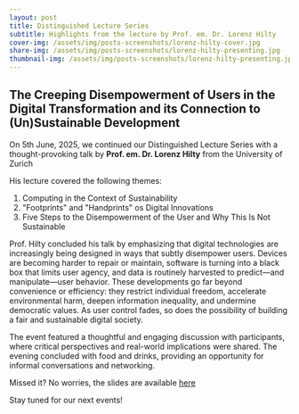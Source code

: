 ```yaml
---
layout: post
title: Distinguished Lecture Series  
subtitle: Highlights from the lecture by Prof. em. Dr. Lorenz Hilty
cover-img: /assets/img/posts-screenshots/lorenz-hilty-cover.jpg
share-img: /assets/img/posts-screenshots/lorenz-hilty-presenting.jpg
thumbnail-img: /assets/img/posts-screenshots/lorenz-hilty-presenting.jpg
---
```

## The Creeping Disempowerment of Users in the Digital Transformation and its Connection to (Un)Sustainable Development

On 5th June, 2025, we continued our Distinguished Lecture Series with a thought-provoking talk by **Prof. em. Dr. Lorenz Hilty** from the University of Zurich 

His lecture covered the following themes: 

1. Computing in the Context of Sustainability
2. "Footprints" and "Handprints" os Digital Innovations
3. Five Steps to the Disempowerment of the User and Why This Is Not Sustainable

Prof. Hilty concluded his talk by emphasizing that digital technologies are increasingly being designed in ways that subtly disempower users. Devices are becoming harder to repair or maintain, software is turning into a black box that limits user agency, and data is routinely harvested to predict—and manipulate—user behavior. These developments go far beyond convenience or efficiency: they restrict individual freedom, accelerate environmental harm, deepen information inequality, and undermine democratic values. As user control fades, so does the possibility of building a fair and sustainable digital society.


The event featured a thoughtful and engaging discussion with participants, where critical perspectives and real-world implications were shared. The evening concluded with food and drinks, providing an opportunity for informal conversations and networking.

Missed it? No worries, the slides are available [here](/assets/docs/2025-06-05-slides-distinguished-lecture-hilty.pdf)

Stay tuned for our next events!
